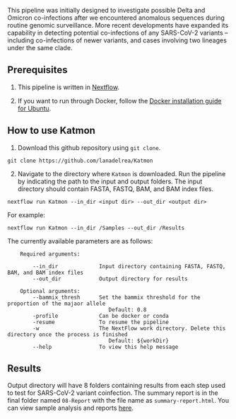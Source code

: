 This pipeline was initially designed to investigate possible Delta and Omicron co-infections after we encountered anomalous sequences during routine genomic surveillance. More recent developments have expanded its capability in detecting potential co-infections of any SARS-CoV-2 variants – including co-infections of newer variants, and cases involving two lineages under the same clade.

## Prerequisites
1) This pipeline is written in [Nextflow](https://www.nextflow.io/docs/latest/getstarted.html#installation).

2) If you want to run through Docker, follow the [Docker installation guide for Ubuntu](https://docs.docker.com/engine/install/ubuntu/).

## How to use Katmon
1) Download this github repository using `git clone`.
```
git clone https://github.com/lanadelrea/Katmon
```

2) Navigate to the directory where `Katmon` is downloaded. Run the pipeline by indicating the path to the input and output folders. The input directory should contain FASTA, FASTQ, BAM, and BAM index files.

```
nextflow run Katmon --in_dir <input dir> --out_dir <output dir>
```

For example:
```
nextflow run Katmon --in_dir /Samples --out_dir /Results
```

The currently available parameters are as follows:
```
    Required arguments:
                 
        --in_dir             Input directory containing FASTA, FASTQ, BAM, and BAM index files
        --out_dir            Output directory for results
                  
    Optional arguments:
        --bammix_thresh      Set the bammix threshold for the proportion of the majaor allele
                                Default: 0.8
        -profile             Can be docker or conda
        -resume              To resume the pipeline
        -w                   The NextFlow work directory. Delete this directory once the process is finished
                                Default: ${workDir} 
        --help               To view this help message
```

## Results
Output directory will have 8 folders containing results from each step used to test for SARS-CoV-2 variant coinfection. The summary report is in the final folder named `08-Report` with the file name as `summary-report.html`. You can view sample analysis and reports [here](https://github.com/lanadelrea/simKatmon/katmon-results).
